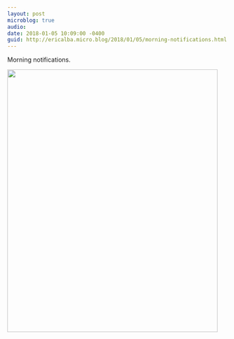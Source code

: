 ```yaml
---
layout: post
microblog: true
audio: 
date: 2018-01-05 10:09:00 -0400
guid: http://ericalba.micro.blog/2018/01/05/morning-notifications.html
---
```

Morning notifications.

<img src="http://micro.ericalba.com/uploads/2018/c8a0a29904.jpg" width="480" height="600" />
